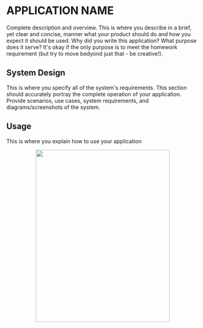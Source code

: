 # APPLICATION NAME
Complete description and overview.  This is where you describe in a brief, yet clear and concise, manner what your product should do and how you expect it should be used.  Why did you write this application?  What purpose does it serve?  It's okay if the only purpose is to meet the homework requirement (but try to move bedyond just that - be creative!).

## System Design 
This is where you specify all of the system's requirements.  This section should accurately portray the complete operation of your application.  Provide scenarios, use cases, system requirements, and diagrams/screenshots of the system.

## Usage
This is where you explain how to use your application

<p align="center">
  <img src="https://cdn.discordapp.com/attachments/250193100687802368/418205704651014149/Screenshot_20180227-162310.png" width="350"             height="450"/>
</p>
